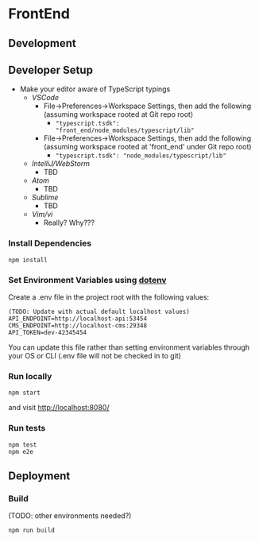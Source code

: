 # FrontEnd

## Development

## Developer Setup
* Make your editor aware of TypeScript typings
  * _VSCode_
    * File->Preferences->Workspace Settings, then add the following (assuming workspace rooted at Git repo root)
      * `"typescript.tsdk": "front_end/node_modules/typescript/lib"`
    * File->Preferences->Workspace Settings, then add the following (assuming workspace rooted at 'front_end' under Git repo root)
      * `"typescript.tsdk": "node_modules/typescript/lib"`
  * _IntelliJ/WebStorm_
    * TBD
  * _Atom_
    * TBD
  * _Sublime_
    * TBD
  * _Vim/vi_
    * Really? Why???
   
### Install Dependencies
```
npm install
```

### Set Environment Variables using [dotenv](https://github.com/bkeepers/dotenv)

Create a .env file in the project root with the following values:
```
(TODO: Update with actual default localhost values)
API_ENDPOINT=http://localhost-api:53454
CMS_ENDPOINT=http://localhost-cms:29348
API_TOKEN=dev-42345454
```

You can update this file rather than setting environment variables through your OS or CLI (.env file will not be checked in to git)

### Run locally

```
npm start
```

and visit [http://localhost:8080/](http://localhost:8080/)

### Run tests

```
npm test
npm e2e
```

## Deployment

### Build

(TODO: other environments needed?)
```
npm run build
```
